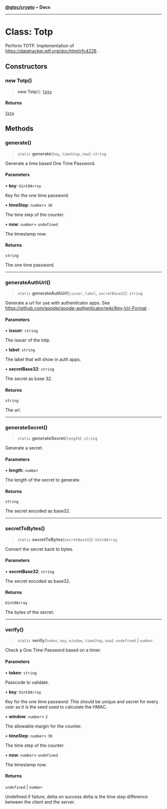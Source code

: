 [**@gtsc/crypto**](../README.md) • **Docs**

***

# Class: Totp

Perform TOTP.
Implementation of https://datatracker.ietf.org/doc/html/rfc4226 .

## Constructors

### new Totp()

> **new Totp**(): [`Totp`](Totp.md)

#### Returns

[`Totp`](Totp.md)

## Methods

### generate()

> `static` **generate**(`key`, `timeStep`, `now`): `string`

Generate a time based One Time Password.

#### Parameters

• **key**: `Uint8Array`

Key for the one time password.

• **timeStep**: `number`= `30`

The time step of the counter.

• **now**: `number`= `undefined`

The timestamp now.

#### Returns

`string`

The one time password.

***

### generateAuthUrl()

> `static` **generateAuthUrl**(`issuer`, `label`, `secretBase32`): `string`

Generate a url for use with authenticator apps.
See https://github.com/google/google-authenticator/wiki/Key-Uri-Format .

#### Parameters

• **issuer**: `string`

The issuer of the totp.

• **label**: `string`

The label that will show in auth apps.

• **secretBase32**: `string`

The secret as base 32.

#### Returns

`string`

The url.

***

### generateSecret()

> `static` **generateSecret**(`length`): `string`

Generate a secret.

#### Parameters

• **length**: `number`

The length of the secret to generate.

#### Returns

`string`

The secret encoded as base32.

***

### secretToBytes()

> `static` **secretToBytes**(`secretBase32`): `Uint8Array`

Convert the secret back to bytes.

#### Parameters

• **secretBase32**: `string`

The secret encoded as base32.

#### Returns

`Uint8Array`

The bytes of the secret.

***

### verify()

> `static` **verify**(`token`, `key`, `window`, `timeStep`, `now`): `undefined` \| `number`

Check a One Time Password based on a timer.

#### Parameters

• **token**: `string`

Passcode to validate.

• **key**: `Uint8Array`

Key for the one time password. This should be unique and secret for
every user as it is the seed used to calculate the HMAC.

• **window**: `number`= `2`

The allowable margin for the counter.

• **timeStep**: `number`= `30`

The time step of the counter.

• **now**: `number`= `undefined`

The timestamp now.

#### Returns

`undefined` \| `number`

Undefined if failure, delta on success
delta is the time step difference between the client and the server.
